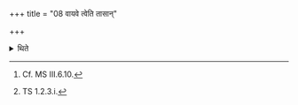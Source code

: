 +++
title = "08 वायवे त्वेति तासान्"

+++

<details><summary>थिते</summary>

8. He assigns the one (cow) of them if lost,[^1] (to the deity mentioned in the formula) with vāyave tvā.[^2]  


[^1]: Cf. MS III.6.10.  

[^2]: TS 1.2.3.i.
</details>
